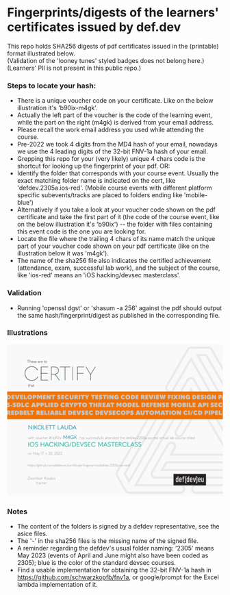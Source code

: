 # Fingerprints/digests of the learners' certificates issued by def.dev

This repo holds SHA256 digests of pdf certificates issued in the (printable) format illustrated below.  
(Validation of the 'looney tunes' styled badges does not belong here.)  
(Learners' PII is not present in this public repo.)  

### Steps to locate your hash:
* There is a unique voucher code on your certificate. Like on the below illustration it's 'b90ix-m4gk'.
* Actually the left part of the voucher is the code of the learning event, while the part on the right (m4gk) is derived from your email address.
* Please recall the work email address you used while attending the course.
* Pre-2022 we took 4 digits from the MD4 hash of your email, nowadays we use the 4 leading digits of the 32-bit FNV-1a hash of your email.
* Grepping this repo for your (very likely) unique 4 chars code is the shortcut for looking up the fingerprint of your pdf. OR: 
* Identify the folder that corresponds with your course event. Usually the exact matching folder name is indicated on the cert, like 'defdev.2305a.ios-red'. (Mobile course events with different platform specific subevents/tracks are placed to folders ending like 'mobile-blue')
* Alternatively if you take a look at your voucher code shown on the pdf certificate and take the first part of it (the code of the course event, like on the below illustration it's 'b90ix') -- the folder with files containing this event code is the one you are looking for.
* Locate the file where the trailing 4 chars of its name match the unique part of your voucher code shown on your pdf certificate (like on the illustration below it was 'm4gk').
* The name of the sha256 file also indicates the certified achievement (attendance, exam, successful lab work), and the subject of the course, like 'ios-red' means an 'iOS hacking/devsec masterclass'.

### Validation
* Running 'openssl dgst' or 'shasum -a 256' against the pdf should output the same hash/fingerprint/digest as published in the corresponding file.

### Illustrations
![](readme.illustration1.png)

### Notes
* The content of the folders is signed by a defdev representative, see the asice files.
* The '-' in the sha256 files is the missing name of the signed file.
* A reminder regarding the defdev's usual folder naming: '2305' means May 2023 (events of April and June might also have been coded as 2305); blue is the color of the standard devsec courses.
* Find a usable implementation for obtaining the 32-bit FNV-1a hash in https://github.com/schwarzkopfb/fnv1a, or google/prompt for the Excel lambda implementation of it.